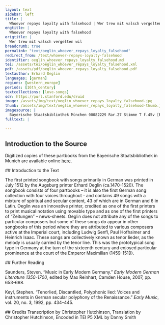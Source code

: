 ```yaml
---
layout: text
sidebar: left
title: |
  Whoever repays loyalty with falsehood | Wer trew mit valsch vergelten wil
engtitle: |
  Whoever repays loyalty with falsehood
origtitle: |
  Wer trew mit valsch vergelten wil
breadcrumb: true
permalink: "text/oeglin_whoever_repays_loyalty_falsehood"
redirect_from: /text/whoever-repays-loyalty-falsehood
identifier: oeglin_whoever_repays_loyalty_falsehood.md
tei: /assets/tei/oeglin_whoever_repays_loyalty_falsehood.xml
pdf: /assets/pdf/oeglin_whoever_repays_loyalty_falsehood.pdf
textauthor: Erhard Oeglin
languages: [german]
regions: [western_europe]
periods: [16th_century]
textcollections: [love-songs]
sdr: https://purl.stanford.edu/druid 
image: /assets/img/text/oeglin_whoever_repays_loyalty_falsehood.jpg
thumb: /assets/img/text/oeglin_whoever_repays_loyalty_falsehood-thumb.jpg
imagesource: |
  Bayerische Staatsbibliothek München 00082229 Rar.27 Stimme T f.45v [Public Domain]
fulltext: |
  
--- 
```

## Introduction to the Source 
<p>Digitized copies of these partbooks from the Bayerische Staatsbibliothek in Munich are available online <a href="https://stimmbuecher.digitale-sammlungen.de//view?id=bsb00082229">here</a>.</p>
## Introduction to the Text 
<p>The first printed songbook with songs primarily in German was printed in July 1512 by the Augsburg printer Erhard Oeglin (ca.1470-1520). The songbook consists of four partbooks – it is also the first German song collection with four voices throughout - and contains 49 songs with a mixture of spiritual and secular content, 43 of which are in German and 6 in Latin. Oeglin was an innovative printer, credited as one of the first printers to print musical notation using movable type and as one of the first printers of “Zeitungen” – news-sheets. Oeglin does not attribute any of the songs to particular composers but some of these songs do appear in other songbooks of this period where they are attributed to various composers active at the Imperial court, including Ludwig Senfl, Paul Hofhaimer and Heinrich Isaac. These songs are collectively known as tenor lieder, as the melody is usually carried by the tenor line. This was the prototypical song type in Germany at the turn of the sixteenth century and enjoyed particular prominence at the court of the Emperor Maximilian (1459-1519).</p>
## Further Reading 
<p>Saunders, Steven. “Music in Early Modern Germany.” <em>Early Modern German Literature 1350-1700</em>, edited by Max Reinhart, Camden House, 2007, pp. 653-698.</p> <p>Keyl, Stephen. “Tenorlied, Discantlied, Polyphonic lied: Voices and instruments in German secular polyphony of the Renaissance.” <em>Early Music</em>, vol. 20, no. 3, 1992, pp. 434–445.</p>
## Credits
Transcription by Christopher Hutchinson, Translation by Christopher Hutchinson, Encoded in TEI P5 XML by Danny Smith
